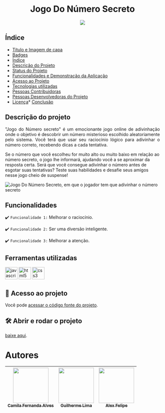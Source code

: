 <h1 align="center"> Jogo Do Número Secreto </h1>


<p align="center"><img src="http://img.shields.io/static/v1?label=STATUS&message=EM%20DESENVOLVIMENTO&color=GREEN&style=for-the-badge"/></p>


## Índice 
* [Título e Imagem de capa](#Título-e-Imagem-de-capa)
* [Badges](#badges)
* [Índice](#índice)
* [Descrição do Projeto](#descrição-do-projeto)
* [Status do Projeto](#status-do-Projeto)
* [Funcionalidades e Demonstração da Aplicação](#funcionalidades-e-demonstração-da-aplicação)
* [Acesso ao Projeto](#acesso-ao-projeto)
* [Tecnologias utilizadas](#tecnologias-utilizadas)
* [Pessoas Contribuidoras](#pessoas-contribuidoras)
* [Pessoas Desenvolvedoras do Projeto](#pessoas-desenvolvedoras)
* [Licença](#licença)* [Conclusão](#conclusão)


## Descrição do projeto 

<p align="justify">
"Jogo do Número secreto" é um emocionante jogo online de adivinhação onde o objetivo é descobrir um número misterioso escolhido aleatoriamente pelo sistema. Você terá que usar seu raciocínio lógico para adivinhar o número correto, recebendo dicas a cada tentativa.

Se o número que você escolheu for muito alto ou muito baixo em relação ao número secreto, o jogo lhe informará, ajudando você a se aproximar da resposta certa. Será que você consegue adivinhar o número antes de esgotar suas tentativas? Teste suas habilidades e desafie seus amigos nesse jogo cheio de suspense!

![Jogo Do Número Secreto, em que o jogador tem que adivinhar o número secreto](https://github.com/user-attachments/assets/33cf8184-6d99-484f-b9f7-49bd0764b729)

</p>


## Funcionalidades

:heavy_check_mark: `Funcionalidade 1:` Melhorar o raciocínio.

:heavy_check_mark: `Funcionalidade 2:` Ser uma diversão inteligente.

:heavy_check_mark: `Funcionalidade 3:` Melhorar a atenção.


## Ferramentas utilizadas

<img src="https://cdn.jsdelivr.net/gh/devicons/devicon@latest/icons/javascript/javascript-original.svg" alt="javascript" width="40" height="40"/> </a> <img src="https://cdn.jsdelivr.net/gh/devicons/devicon@latest/icons/html5/html5-original.svg" alt="html5" width="40" height="40"/> </a> <img src="https://cdn.jsdelivr.net/gh/devicons/devicon@latest/icons/css3/css3-original.svg" alt="css3" width="40" height="40"/> </a>


## 📁 Acesso ao projeto

Você pode [acessar o código fonte do projeto](https://github.com/Augustin-Cyber-Dev/numero-secreto).


## 🛠️ Abrir e rodar o projeto

[baixe aqui](https://github.com/Augustin-Cyber-Dev/numero-secreto/archive/refs/heads/main.zip).


# Autores
| [<img src="https://avatars.githubusercontent.com/u/37356058?v=4" width=115><br><sub>Camila Fernanda Alves</sub>](https://github.com/camilafernanda) |  [<img src="https://avatars.githubusercontent.com/u/30351153?v=4" width=115><br><sub>Guilherme Lima</sub>](https://github.com/guilhermeonrails) |  [<img src="https://avatars.githubusercontent.com/u/8989346?v=4" width=115><br><sub>Alex Felipe</sub>](https://github.com/alexfelipe) | 
| :---: | :---: | :---: |
